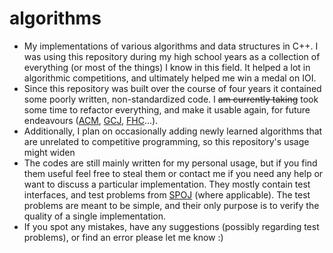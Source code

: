 # algorithms
- My implementations of various algorithms and data structures in C++. I was using this repository during my high school years as a collection of everything (or most of the things) I know in this field. It helped a lot in algorithmic competitions, and ultimately helped me win a medal on IOI. 
- Since this repository was built over the course of four years it contained some poorly written, non-standardized code. I ~~am currently taking~~ took some time to refactor everything, and make it usable again, for future endeavours ([ACM](https://icpc.baylor.edu/), [GCJ](https://code.google.com/codejam), [FHC](https://www.facebook.com/hackercup/)...).
- Additionally, I plan on occasionally adding newly learned algorithms that are unrelated to competitive programming, so this repository's usage might widen
- The codes are still mainly written for my personal usage, but if you find them useful feel free to steal them or contact me if you need any help or want to discuss a particular implementation. They mostly contain test interfaces, and test problems from [SPOJ](spoj.com) (where applicable). The test problems are meant to be simple, and their only purpose is to verify the quality of a single implementation.
- If you spot any mistakes, have any suggestions (possibly regarding test problems), or find an error please let me know :) 
